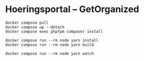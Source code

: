 # Hoeringsportal – GetOrganized

``` shell name=site-install
docker compose pull
docker compose up --detach
docker compose exec phpfpm composer install
```

``` shell name=assets-build
docker compose run --rm node yarn install
docker compose run --rm node yarn build

```

``` shell name=assets-watch
docker compose run --rm node yarn watch
```
